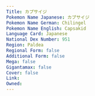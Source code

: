 ```yaml
---
﻿Title: カプサイジ
Pokemon Name Japanese: カプサイジ
Pokemon Name German: Chilingel
Pokemon Name English: Capsakid
Language Card: Japanese
National Dex Number: 951
Region: Paldea
Regional Form: false
Additional Form: false
Mega: false
Gigantamax: false
Cover: false
Link: 
Owned: 
---
```

